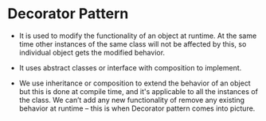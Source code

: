 # Decorator Pattern

- It is used to modify the functionality of an object at runtime. At the same time other instances of the same class will not be affected by this, so individual object gets the modified behavior.
- It uses abstract classes or interface with composition to implement.


- We use inheritance or composition to extend the behavior of an object but this is done at compile time, and it's applicable to all the instances of the class. We can’t add any new functionality of remove any existing behavior at runtime – this is when Decorator pattern comes into picture.
